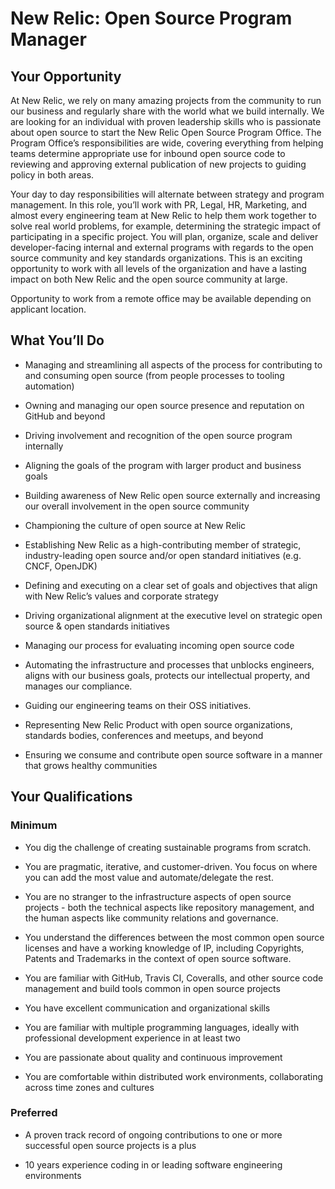 # New Relic: Open Source Program Manager 

## Your Opportunity

At New Relic, we rely on many amazing projects from the community to run our business and regularly share with the world what we build internally. We are looking for an individual with proven leadership skills who is passionate about open source to start the New Relic Open Source Program Office. The Program Office’s responsibilities are wide, covering everything from helping teams determine appropriate use for inbound open source code to reviewing and approving external publication of new projects to guiding policy in both areas.

Your day to day responsibilities will alternate between strategy and program management. In this role, you’ll work with PR, Legal, HR, Marketing, and almost every engineering team at New Relic to help them work together to solve real world problems, for example, determining the strategic impact of participating in a specific project. You will plan, organize, scale and deliver developer-facing internal and external programs with regards to the open source community and key standards organizations. This is an exciting opportunity to work with all levels of the organization and have a lasting impact on both New Relic and the open source community at large.

Opportunity to work from a remote office may be available depending on applicant location.

## What You’ll Do

* Managing and streamlining all aspects of the process for contributing to and consuming open source (from people processes to tooling automation)

* Owning and managing our open source presence and reputation on GitHub and beyond

* Driving involvement and recognition of the open source program internally

* Aligning the goals of the program with larger product and business goals

* Building awareness of New Relic open source externally and increasing our overall involvement in the open source community

* Championing the culture of open source at New Relic

* Establishing New Relic as a high-contributing member of strategic, industry-leading open source and/or open standard initiatives (e.g. CNCF, OpenJDK)

* Defining and executing on a clear set of goals and objectives that align with New Relic’s values and corporate strategy

* Driving organizational alignment at the executive level on strategic open source & open standards initiatives

* Managing our process for evaluating incoming open source code

* Automating the infrastructure and processes that unblocks engineers, aligns with our business goals, protects our intellectual property, and manages our compliance.

* Guiding our engineering teams on their OSS initiatives.

* Representing New Relic Product with open source organizations, standards bodies, conferences and meetups, and beyond

* Ensuring we consume and contribute open source software in a manner that grows healthy communities

## Your Qualifications

### Minimum

* You dig the challenge of creating sustainable programs from scratch.

* You are pragmatic, iterative, and customer-driven. You focus on where you can add the most value and automate/delegate the rest.

* You are no stranger to the infrastructure aspects of open source projects - both the technical aspects like repository management, and the human aspects like community relations and governance.

* You understand the differences between the most common open source licenses and have a working knowledge of  IP, including Copyrights, Patents and Trademarks in the context of open source software.

* You are familiar with GitHub, Travis CI, Coveralls, and other source code management and build tools common in open source projects

* You have excellent communication and organizational skills

* You are familiar with multiple programming languages, ideally with professional development experience in at least two

* You are passionate about quality and continuous improvement

* You are comfortable within distributed work environments, collaborating across time zones and cultures

### Preferred

* A proven track record of ongoing contributions to one or more successful open source projects is a plus

* 10 years experience coding in or leading software engineering environments
